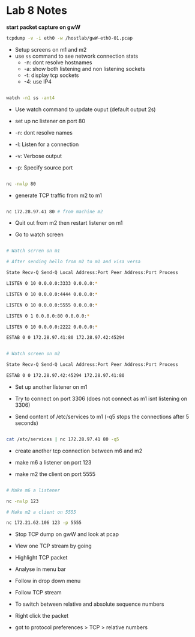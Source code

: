 # Lab 8 Notes

**start packet capture on gwW**

```sh
tcpdump -v -i eth0 -w /hostlab/gwW-eth0-01.pcap
```

- Setup screens on m1 and m2
- use `ss` command to see network connection stats
	- -n: dont resolve hostnames
	- -a: show both listening and non listening sockets
	- -t: display tcp sockets
	- -4: use IP4

```sh

watch -n1 ss -ant4

```

- Use watch command to update ouput (default output 2s)

- set up nc listener on port 80

- -n: dont resolve names

- -l: Listen for a connection

- -v: Verbose output

- -p: Specify source port

```sh

nc -nvlp 80

```

- generate TCP traffic from m2 to m1

```sh

nc 172.28.97.41 80 # from machine m2

```

- Quit out from m2 then restart listener on m1

- Go to watch screen

```sh

# Watch scrren on m1

# After sending hello from m2 to m1 and visa versa

State Recv-Q Send-Q Local Address:Port Peer Address:Port Process

LISTEN 0 10 0.0.0.0:3333 0.0.0.0:*

LISTEN 0 10 0.0.0.0:4444 0.0.0.0:*

LISTEN 0 10 0.0.0.0:5555 0.0.0.0:*

LISTEN 0 1 0.0.0.0:80 0.0.0.0:*

LISTEN 0 10 0.0.0.0:2222 0.0.0.0:*

ESTAB 0 0 172.28.97.41:80 172.28.97.42:45294

```

```sh

# Watch screen on m2

State Recv-Q Send-Q Local Address:Port Peer Address:Port Process

ESTAB 0 0 172.28.97.42:45294 172.28.97.41:80

```

- Set up another listener on m1

- Try to connect on port 3306 (does not connect as m1 isnt listening on 3306)

- Send content of /etc/services to m1 (-q5 stops the connections after 5 seconds)

```sh

cat /etc/services | nc 172.28.97.41 80 -q5

```

- create another tcp connection between m6 and m2

- make m6 a listener on port 123

- make m2 the client on port 5555

```sh

# Make m6 a listener

nc -nvlp 123

# Make m2 a client on 5555

nc 172.21.62.106 123 -p 5555

```

- Stop TCP dump on gwW and look at pcap

- View one TCP stream by going

- Highlight TCP packet

- Analyse in menu bar

- Follow in drop down menu

- Follow TCP stream

- To switch between relative and absolute sequence numbers

- Right click the packet

- got to protocol preferences > TCP > relative numbers